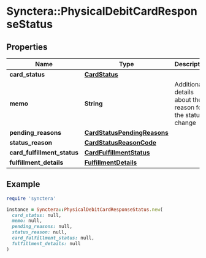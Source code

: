 # Synctera::PhysicalDebitCardResponseStatus

## Properties

| Name | Type | Description | Notes |
| ---- | ---- | ----------- | ----- |
| **card_status** | [**CardStatus**](CardStatus.md) |  |  |
| **memo** | **String** | Additional details about the reason for the status change | [optional] |
| **pending_reasons** | [**CardStatusPendingReasons**](CardStatusPendingReasons.md) |  | [optional] |
| **status_reason** | [**CardStatusReasonCode**](CardStatusReasonCode.md) |  |  |
| **card_fulfillment_status** | [**CardFulfillmentStatus**](CardFulfillmentStatus.md) |  |  |
| **fulfillment_details** | [**FulfillmentDetails**](FulfillmentDetails.md) |  | [optional] |

## Example

```ruby
require 'synctera'

instance = Synctera::PhysicalDebitCardResponseStatus.new(
  card_status: null,
  memo: null,
  pending_reasons: null,
  status_reason: null,
  card_fulfillment_status: null,
  fulfillment_details: null
)
```

